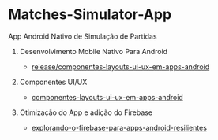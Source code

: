 # Matches-Simulator-App

App Android Nativo de Simulação de Partidas

1. Desenvolvimento Mobile Nativo Para Android
      - [release/componentes-layouts-ui-ux-em-apps-android](https://github.com/HenriqueAzT/Matches-Simulator-App/tree/release/componentes-layouts-ui-ux-em-apps-android)

2. Componentes UI/UX
      - [componentes-layouts-ui-ux-em-apps-android](https://github.com/HenriqueAzT/Matches-Simulator-App/tree/release/componentes-layouts-ui-ux-em-apps-android)
      

4. Otimização do App e adição do Firebase
      - [explorando-o-firebase-para-apps-android-resilientes](https://github.com/HenriqueAzT/Matches-Simulator-App/tree/release/explorando-o-firebase-para-apps-android-resilientes)
